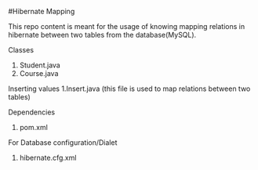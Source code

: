 #Hibernate Mapping

This repo content is meant for the usage of knowing mapping relations in hibernate between two tables from the database(MySQL). 

Classes
1. Student.java 
2. Course.java 

Inserting values
1.Insert.java (this file is used to map relations between two tables)

Dependencies
1. pom.xml 

For Database configuration/Dialet 
1. hibernate.cfg.xml

